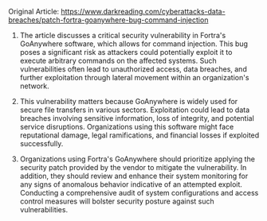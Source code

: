 Original Article: https://www.darkreading.com/cyberattacks-data-breaches/patch-fortra-goanywhere-bug-command-injection

1) The article discusses a critical security vulnerability in Fortra's GoAnywhere software, which allows for command injection. This bug poses a significant risk as attackers could potentially exploit it to execute arbitrary commands on the affected systems. Such vulnerabilities often lead to unauthorized access, data breaches, and further exploitation through lateral movement within an organization's network.

2) This vulnerability matters because GoAnywhere is widely used for secure file transfers in various sectors. Exploitation could lead to data breaches involving sensitive information, loss of integrity, and potential service disruptions. Organizations using this software might face reputational damage, legal ramifications, and financial losses if exploited successfully.

3) Organizations using Fortra's GoAnywhere should prioritize applying the security patch provided by the vendor to mitigate the vulnerability. In addition, they should review and enhance their system monitoring for any signs of anomalous behavior indicative of an attempted exploit. Conducting a comprehensive audit of system configurations and access control measures will bolster security posture against such vulnerabilities.